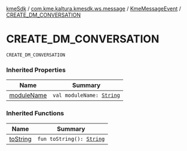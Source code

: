 [kmeSdk](../../index.md) / [com.kme.kaltura.kmesdk.ws.message](../index.md) / [KmeMessageEvent](index.md) / [CREATE_DM_CONVERSATION](./-c-r-e-a-t-e_-d-m_-c-o-n-v-e-r-s-a-t-i-o-n.md)

# CREATE_DM_CONVERSATION

`CREATE_DM_CONVERSATION`

### Inherited Properties

| Name | Summary |
|---|---|
| [moduleName](module-name.md) | `val moduleName: `[`String`](https://kotlinlang.org/api/latest/jvm/stdlib/kotlin/-string/index.html) |

### Inherited Functions

| Name | Summary |
|---|---|
| [toString](to-string.md) | `fun toString(): `[`String`](https://kotlinlang.org/api/latest/jvm/stdlib/kotlin/-string/index.html) |
